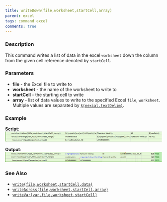 ```yaml
---
title: writeDown(file,worksheet,startCell,array)
parent: excel
tags: command excel
comments: true
---
```



### Description
This command writes a list of data in the excel `worksheet` down the column from the given cell reference denoted by 
`startCell`.


### Parameters
- **file** - the Excel file to write to
- **worksheet** - the name of the worksheet to write to
- **startCell** - the starting cell to write
- **array** - list of data values to write to the specified Excel `file`, `worksheet`.  Multiple values are separated by 
  [`$(nexial.textDelim)`](../../systemvars/index#nexial.textDelim).


### Example
**Script**:<br/>
![](image/writeDown_01.png)

**Output**:<br/>
![](image/writeDown_02.png)


### See Also
- [`write(file,worksheet,startCell,data)`](write(file,worksheet,startCell,data))
- [`writeAcross(file,worksheet,startCell,array)`](writeAcross(file,worksheet,startCell,array))
- [`writeVar(var,file,worksheet,startCell)`](writeVar(var,file,worksheet,startCell))

